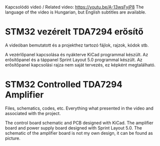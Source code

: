 Kapcsolódó videó / Related video: https://youtu.be/A-13wsFyjP8
The language of the video is Hungarian, but English subtitles are available.


# STM32 vezérelt TDA7294 erősítő
A videóban bemutatott és a projekthez tartozó fájlok, rajzok, kódok stb.

A vezérlőpanel kapcsolása és nyákterve KiCad programmal készült.
Az erősítőpanel és a táppanel Sprint Layout 5.0 programmal készült.
Az erősítőpanel kapcsolási rajza nem saját tervezés, ez képként megtalálható.


# STM32 Controlled TDA7294 Amplifier
Files, schematics, codes, etc. Everything what presented in the video and associated with the project.

The control board schematic and PCB designed with KiCad.
The amplifier board and power supply board designed with Sprint Layout 5.0.
The schematic of the amplifier board is not my own design, it can be found as picture.
